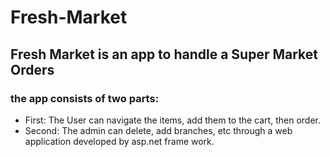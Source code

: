 # Fresh-Market

## Fresh Market is an app to handle a Super Market Orders

### the app consists of two parts:
- First: The User can navigate the items, add them to the cart, then order.
- Second: The admin can delete, add branches, etc through a web application developed by asp.net frame work.
